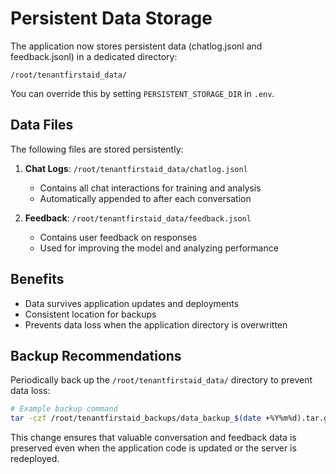 # Persistent Data Storage

The application now stores persistent data (chatlog.jsonl and feedback.jsonl) in a dedicated directory:

```
/root/tenantfirstaid_data/
```

You can override this by setting `PERSISTENT_STORAGE_DIR` in `.env`.

## Data Files

The following files are stored persistently:

1. **Chat Logs**: `/root/tenantfirstaid_data/chatlog.jsonl`
   - Contains all chat interactions for training and analysis
   - Automatically appended to after each conversation

2. **Feedback**: `/root/tenantfirstaid_data/feedback.jsonl`
   - Contains user feedback on responses
   - Used for improving the model and analyzing performance

## Benefits

- Data survives application updates and deployments
- Consistent location for backups
- Prevents data loss when the application directory is overwritten

## Backup Recommendations

Periodically back up the `/root/tenantfirstaid_data/` directory to prevent data loss:

```bash
# Example backup command
tar -czf /root/tenantfirstaid_backups/data_backup_$(date +%Y%m%d).tar.gz /root/tenantfirstaid_data/
```

This change ensures that valuable conversation and feedback data is preserved even when the application code is updated or the server is redeployed.